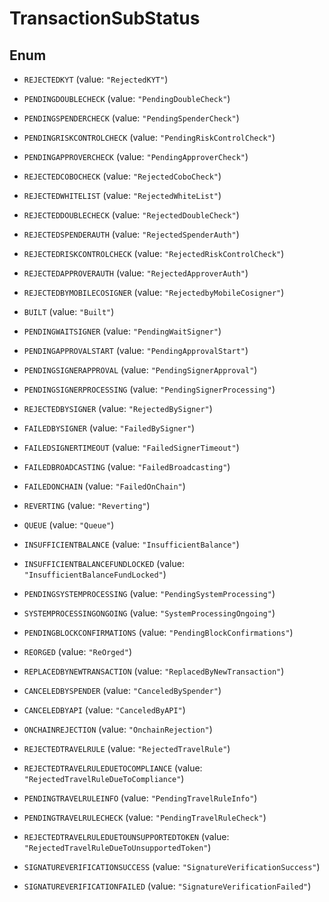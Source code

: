 

# TransactionSubStatus

## Enum


* `REJECTEDKYT` (value: `"RejectedKYT"`)

* `PENDINGDOUBLECHECK` (value: `"PendingDoubleCheck"`)

* `PENDINGSPENDERCHECK` (value: `"PendingSpenderCheck"`)

* `PENDINGRISKCONTROLCHECK` (value: `"PendingRiskControlCheck"`)

* `PENDINGAPPROVERCHECK` (value: `"PendingApproverCheck"`)

* `REJECTEDCOBOCHECK` (value: `"RejectedCoboCheck"`)

* `REJECTEDWHITELIST` (value: `"RejectedWhiteList"`)

* `REJECTEDDOUBLECHECK` (value: `"RejectedDoubleCheck"`)

* `REJECTEDSPENDERAUTH` (value: `"RejectedSpenderAuth"`)

* `REJECTEDRISKCONTROLCHECK` (value: `"RejectedRiskControlCheck"`)

* `REJECTEDAPPROVERAUTH` (value: `"RejectedApproverAuth"`)

* `REJECTEDBYMOBILECOSIGNER` (value: `"RejectedbyMobileCosigner"`)

* `BUILT` (value: `"Built"`)

* `PENDINGWAITSIGNER` (value: `"PendingWaitSigner"`)

* `PENDINGAPPROVALSTART` (value: `"PendingApprovalStart"`)

* `PENDINGSIGNERAPPROVAL` (value: `"PendingSignerApproval"`)

* `PENDINGSIGNERPROCESSING` (value: `"PendingSignerProcessing"`)

* `REJECTEDBYSIGNER` (value: `"RejectedBySigner"`)

* `FAILEDBYSIGNER` (value: `"FailedBySigner"`)

* `FAILEDSIGNERTIMEOUT` (value: `"FailedSignerTimeout"`)

* `FAILEDBROADCASTING` (value: `"FailedBroadcasting"`)

* `FAILEDONCHAIN` (value: `"FailedOnChain"`)

* `REVERTING` (value: `"Reverting"`)

* `QUEUE` (value: `"Queue"`)

* `INSUFFICIENTBALANCE` (value: `"InsufficientBalance"`)

* `INSUFFICIENTBALANCEFUNDLOCKED` (value: `"InsufficientBalanceFundLocked"`)

* `PENDINGSYSTEMPROCESSING` (value: `"PendingSystemProcessing"`)

* `SYSTEMPROCESSINGONGOING` (value: `"SystemProcessingOngoing"`)

* `PENDINGBLOCKCONFIRMATIONS` (value: `"PendingBlockConfirmations"`)

* `REORGED` (value: `"ReOrged"`)

* `REPLACEDBYNEWTRANSACTION` (value: `"ReplacedByNewTransaction"`)

* `CANCELEDBYSPENDER` (value: `"CanceledBySpender"`)

* `CANCELEDBYAPI` (value: `"CanceledByAPI"`)

* `ONCHAINREJECTION` (value: `"OnchainRejection"`)

* `REJECTEDTRAVELRULE` (value: `"RejectedTravelRule"`)

* `REJECTEDTRAVELRULEDUETOCOMPLIANCE` (value: `"RejectedTravelRuleDueToCompliance"`)

* `PENDINGTRAVELRULEINFO` (value: `"PendingTravelRuleInfo"`)

* `PENDINGTRAVELRULECHECK` (value: `"PendingTravelRuleCheck"`)

* `REJECTEDTRAVELRULEDUETOUNSUPPORTEDTOKEN` (value: `"RejectedTravelRuleDueToUnsupportedToken"`)

* `SIGNATUREVERIFICATIONSUCCESS` (value: `"SignatureVerificationSuccess"`)

* `SIGNATUREVERIFICATIONFAILED` (value: `"SignatureVerificationFailed"`)




